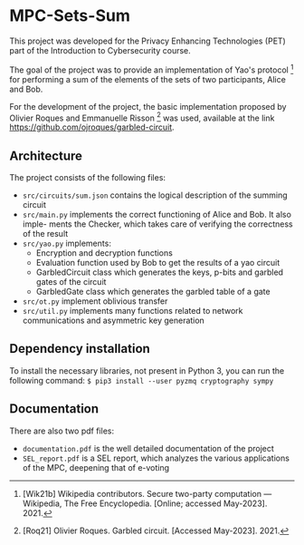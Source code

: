 # MPC-Sets-Sum
This project was developed for the Privacy Enhancing Technologies (PET) part of the Introduction to Cybersecurity course.

The goal of the project was to provide an implementation of Yao's protocol [^fn3] for performing a sum of the elements of the sets of two participants, Alice and Bob.

For the development of the project, the basic implementation proposed by Olivier Roques and Emmanuelle Risson [^fn1] was used, available at the link <https://github.com/ojroques/garbled-circuit>.

## Architecture

The project consists of the following files:
- `src/circuits/sum.json` contains the logical description of the summing circuit
- `src/main.py` implements the correct functioning of Alice and Bob. It also imple- ments the Checker, which takes care of verifying the correctness of the result
- `src/yao.py` implements:
  * Encryption and decryption functions
  * Evaluation function used by Bob to get the results of a yao circuit
  * GarbledCircuit class which generates the keys, p-bits and garbled gates of the circuit
  * GarbledGate class which generates the garbled table of a gate
- `src/ot.py` implement oblivious transfer
- `src/util.py` implements many functions related to network communications and asymmetric key generation
## Dependency installation
To install the necessary libraries, not present in Python 3, you can run the following command: `$ pip3 install --user pyzmq cryptography sympy`
## Documentation
There are also two pdf files:
- `documentation.pdf` is the well detailed documentation of the project
- `SEL_report.pdf` is a SEL report, which analyzes the various applications of the MPC, deepening that of e-voting



[comment]: <> (Citations)

[^fn1]: [Roq21] Olivier Roques. Garbled circuit. [Accessed May-2023]. 2021.

[^fn3]: [Wik21b] Wikipedia contributors. Secure two-party computation — Wikipedia,
The Free Encyclopedia. [Online; accessed May-2023]. 2021.
